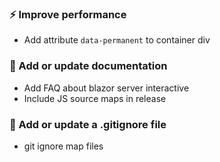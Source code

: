 ### ⚡️ Improve performance

- Add attribute `data-permanent` to container div

### 📝 Add or update documentation

- Add FAQ about blazor server interactive
- Include JS source maps in release

### 🙈 Add or update a .gitignore file

- git ignore map files
